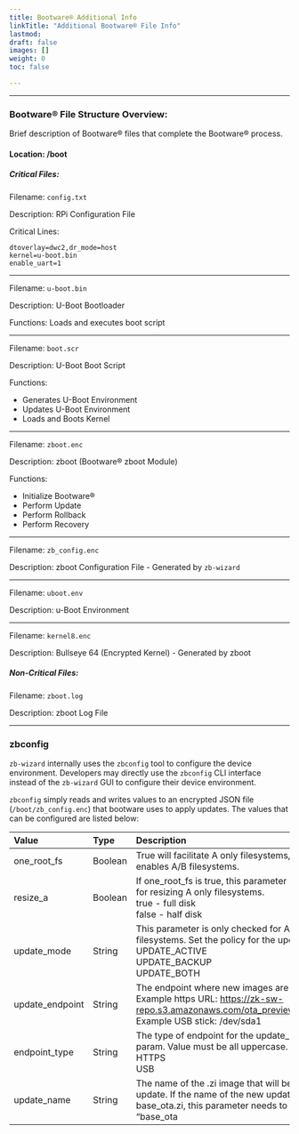 ```yaml
---
title: Bootware® Additional Info
linkTitle: "Additional Bootware® File Info"
lastmod:
draft: false
images: []
weight: 0
toc: false

---
```


-----
### Bootware® File Structure Overview:

Brief description of Bootware® files that complete the Bootware® process.

#### Location: /boot

##### Critical Files:

Filename: `config.txt`

Description: RPi Configuration File

Critical Lines:
```
dtoverlay=dwc2,dr_mode=host
kernel=u-boot.bin
enable_uart=1
```

-----
Filename: `u-boot.bin`

Description: U-Boot Bootloader

Functions:  Loads and executes boot script

-----
Filename: `boot.scr`

Description: U-Boot Boot Script

Functions:

* Generates U-Boot Environment
* Updates U-Boot Environment
* Loads and Boots Kernel

-----
Filename: `zboot.enc`

Description: zboot (Bootware® zboot Module)

Functions:
* Initialize Bootware®
* Perform Update
* Perform Rollback
* Perform Recovery
				
-----
Filename: `zb_config.enc`

Description: zboot Configuration File - Generated by `zb-wizard`
				
-----
Filename: `uboot.env`

Description: u-Boot Environment
				
-----
Filename: `kernel8.enc`

Description: Bullseye 64 (Encrypted Kernel) - Generated by zboot

##### Non-Critical Files:

Filename: `zboot.log`

Description: zboot Log File

-----
### zbconfig

`zb-wizard` internally uses the `zbconfig` tool to configure the device environment. Developers may directly use the `zbconfig` CLI interface instead of the `zb-wizard` GUI to configure their device environment. 

`zbconfig` simply reads and writes values to an encrypted JSON file (`/boot/zb_config.enc`) that bootware uses to apply updates. The values that can be configured are listed below:

| Value | Type | Description |
| :-------- | :------- | :---------- |
| one_root_fs | Boolean | True will facilitate A only filesystems, while false enables A/B filesystems. |
| resize_a | Boolean | If one_root_fs is true, this parameter is checked for resizing A only filesystems.<br /> true - full disk<br />false - half disk |
| update_mode | String | This parameter is only checked for A/B filesystems. Set the policy for the updates: <br />UPDATE_ACTIVE <br />UPDATE_BACKUP <br />UPDATE_BOTH |
| update_endpoint | String | The endpoint where new images are pulled from. <br />Example https URL: https://zk-sw-repo.s3.amazonaws.com/ota_preview/base_ota.zi<br />Example USB stick: /dev/sda1 |
| endpoint_type | String | The type of endpoint for the update_endpoint param. Value must be all uppercase.<br />HTTPS<br />USB |
| update_name | String | The name of the .zi image that will be used for the update. If the name of the new update is base_ota.zi, this parameter needs to be named “base_ota

